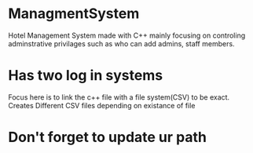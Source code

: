 # ManagmentSystem
Hotel Management System made with C++ mainly focusing on controling adminstrative privilages such as who can add admins, staff members.
# Has two log in systems 
Focus here is to link the c++ file with a file system(CSV) to be exact.
Creates Different CSV files depending on existance of file
# Don't forget to update ur path
